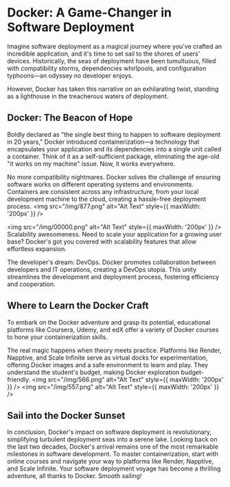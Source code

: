 # Docker: A Game-Changer in Software Deployment

Imagine software deployment as a magical journey where you've crafted an incredible application, and it's time to set sail to the shores of users' devices. Historically, the seas of deployment have been tumultuous, filled with compatibility storms, dependencies whirlpools, and configuration typhoons—an odyssey no developer enjoys.

However, Docker has taken this narrative on an exhilarating twist, standing as a lighthouse in the treacherous waters of deployment.

## Docker: The Beacon of Hope

Boldly declared as "the single best thing to happen to software deployment in 20 years," Docker introduced containerization—a technology that encapsulates your application and its dependencies into a single unit called a container. Think of it as a self-sufficient package, eliminating the age-old "it works on my machine" issue. Now, it works everywhere.

No more compatibility nightmares. Docker solves the challenge of ensuring software works on different operating systems and environments. Containers are consistent across any infrastructure, from your local development machine to the cloud, creating a hassle-free deployment process.
<img src="/img/877.png" alt="Alt Text" style={{ maxWidth: '200px' }} />

<img src="/img/00000.png" alt="Alt Text" style={{ maxWidth: '200px' }} />
Scalability awesomeness. Need to scale your application for a growing user base? Docker's got you covered with scalability features that allow effortless expansion.

The developer's dream: DevOps. Docker promotes collaboration between developers and IT operations, creating a DevOps utopia. This unity streamlines the development and deployment process, fostering efficiency and cooperation.

## Where to Learn the Docker Craft

To embark on the Docker adventure and grasp its potential, educational platforms like Coursera, Udemy, and edX offer a variety of Docker courses to hone your containerization skills.

The real magic happens when theory meets practice. Platforms like Render, Napptive, and Scale Infinite serve as virtual docks for experimentation, offering Docker images and a safe environment to learn and play. They understand the student's budget, making Docker exploration budget-friendly.
<img src="/img/566.png" alt="Alt Text" style={{ maxWidth: '200px' }} />
<img src="/img/557.png" alt="Alt Text" style={{ maxWidth: '200px' }} />

## Sail into the Docker Sunset

In conclusion, Docker's impact on software deployment is revolutionary, simplifying turbulent deployment seas into a serene lake. Looking back on the last two decades, Docker's arrival remains one of the most remarkable milestones in software development. To master containerization, start with online courses and navigate your way to platforms like Render, Napptive, and Scale Infinite. Your software deployment voyage has become a thrilling adventure, all thanks to Docker. Smooth sailing!
